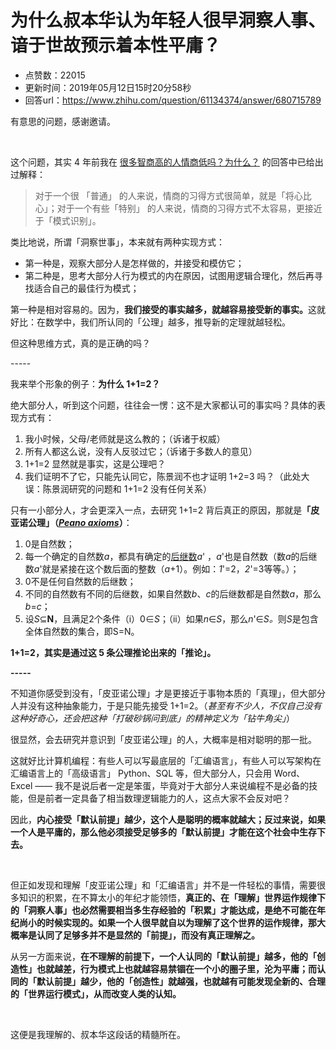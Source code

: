 # 为什么叔本华认为年轻人很早洞察人事、谙于世故预示着本性平庸？
- 点赞数：22015
- 更新时间：2019年05月12日15时20分58秒
- 回答url：https://www.zhihu.com/question/61134374/answer/680715789
<body>
 <p data-pid="gc2_RKQ1">有意思的问题，感谢邀请。</p>
 <p class="ztext-empty-paragraph"><br></p>
 <p data-pid="3Iuu6JGt">这个问题，其实 4 年前我在 <a href="https://www.zhihu.com/question/20715561/answer/66302593" class="internal">很多智商高的人情商低吗？为什么？</a> 的回答中已给出过解释：</p>
 <blockquote data-pid="pvX6m8FX">
  对于一个很 「普通」 的人来说，情商的习得方式很简单，就是「将心比心」；对于一个有些「特别」 的人来说，情商的习得方式不太容易，更接近于「模式识别」。
 </blockquote>
 <p data-pid="qqfBgp-D">类比地说，所谓「洞察世事」，本来就有两种实现方式：</p>
 <ul>
  <li data-pid="lJRh1ZRm">第一种是，观察大部分人是怎样做的，并接受和模仿它；</li>
  <li data-pid="yv9zhwKK">第二种是，思考大部分人行为模式的内在原因，试图用逻辑合理化，然后再寻找适合自己的最佳行为模式；</li>
 </ul>
 <p data-pid="5lI79znm">第一种是相对容易的。因为，<b>我们接受的事实越多，就越容易接受新的事实。</b>这就好比：在数学中，我们所认同的「公理」越多，推导新的定理就越轻松。</p>
 <p data-pid="UFjjTe8j">但这种思维方式，真的是正确的吗？</p>
 <p data-pid="56vmCIOs">-----</p>
 <p data-pid="hJx1MBlo">我来举个形象的例子：<b>为什么 1+1=2？</b></p>
 <p data-pid="p7npMuzl">绝大部分人，听到这个问题，往往会一愣：这不是大家都认可的事实吗？具体的表现方式有：</p>
 <ol>
  <li data-pid="SqylTTdJ">我小时候，父母/老师就是这么教的；（诉诸于权威）</li>
  <li data-pid="0obxyAM8">所有人都这么说，没有人反驳过它；（诉诸于多数人的意见）</li>
  <li data-pid="bGJkHOFU">1+1=2 显然就是事实，这是公理吧？</li>
  <li data-pid="13-hwh_s">我们证明不了它，只能先认同它，陈景润不也才证明 1+2=3 吗？（此处大误：陈景润研究的问题和 1+1=2 没有任何关系）</li>
 </ol>
 <p data-pid="-LnVGz4A">只有一小部分人，才会更深入一点，去研究 1+1=2 背后真正的原因，那就是<b>「皮亚诺公理」（<i><a href="https://link.zhihu.com/?target=http%3A//www.baidu.com/link%3Furl%3DmuA5VyFfR_HCNrZmu-3REe8SGSINNFML7Xzuji0xTHGrfF4h83-49-LsqqTJXgfHTIE_x_ScdBTgDzd_I4jBJKMReNQ4hv-oNkG4I2vkJR3" class=" wrap external" target="_blank" rel="nofollow noreferrer">Peano axioms</a></i>）</b>：</p>
 <ol>
  <li data-pid="TOWZSUJm">0是自然数；</li>
  <li data-pid="v6BB58xn">每一个确定的自然数<i>a</i>，都具有确定的<a href="https://link.zhihu.com/?target=https%3A//baike.baidu.com/item/%25E5%2590%258E%25E7%25BB%25A7%25E6%2595%25B0/6304030" class=" wrap external" target="_blank" rel="nofollow noreferrer">后继数</a><i>a</i>' ，<i>a</i>'也是自然数（数<i>a</i>的后继数<i>a</i>'就是紧接在这个数后面的整数（<i>a</i>+1）。例如：<i>1</i>'=2，<i>2</i>'=3等等。）；</li>
  <li data-pid="PFq9f--y">0不是任何自然数的后继数；</li>
  <li data-pid="1g_mUPmS">不同的自然数有不同的后继数，如果自然数<i>b</i>、<i>c</i>的后继数都是自然数<i>a</i>，那么<i>b</i>=<i>c</i>；</li>
  <li data-pid="-aZZw8CS">设<i>S</i>⊆<b>N</b>，且满足2个条件（i）0∈<i>S</i>；（ii）如果<i>n</i>∈<i>S</i>，那么<i>n</i>'∈<i>S。</i>则<i>S</i>是包含全体自然数的集合，即S=N。</li>
 </ol>
 <p data-pid="t5gGgPjn"><b> 1+1=2，其实是通过这 5 条公理推论出来的「推论」。</b></p>
 <p data-pid="JDO-BTi2"><b>-----</b></p>
 <p data-pid="mtf6588P">不知道你感受到没有，「皮亚诺公理」才是更接近于事物本质的「真理」，但大部分人并没有这种抽象能力，于是只能先接受 1+1=2。（<i>甚至有不少人，不仅自己没有这种好奇心，还会把这种「打破砂锅问到底」的精神定义为「钻牛角尖」</i>）</p>
 <p data-pid="jg7J0PaI">很显然，会去研究并意识到「皮亚诺公理」的人，大概率是相对聪明的那一批。</p>
 <p data-pid="QZH2D0dt">这就好比计算机编程：有些人可以写最底层的「汇编语言」，有些人可以写架构在汇编语言上的「高级语言」 Python、SQL 等，但大部分人，只会用 Word、Excel —— 我不是说后者一定是笨蛋，毕竟对于大部分人来说编程不是必备的技能，但是前者一定具备了相当数理逻辑能力的人，这点大家不会反对吧？</p>
 <p data-pid="lUREe2ji">因此，<b>内心接受「默认前提」越少，这个人是聪明的概率就越大；反过来说，如果一个人是平庸的，那么他必须接受足够多的「默认前提」才能在这个社会中生存下去。</b></p>
 <p class="ztext-empty-paragraph"><br></p>
 <p data-pid="7lsUm3sX">但正如发现和理解「皮亚诺公理」和「汇编语言」并不是一件轻松的事情，需要很多知识的积累，在不算太小的年纪才能领悟，<b>真正的、在「理解」世界运作规律下的「洞察人事」也必然需要相当多生存经验的「积累」才能达成，是绝不可能在年纪尚小的时候实现的。如果一个人很早就自以为理解了这个世界的运作规律，那大概率是认同了足够多并不是显然的「前提」，而没有真正理解之。</b></p>
 <p data-pid="MiyIhSCB">从另一方面来说，<b>在不理解的前提下，一个人认同的「默认前提」越多，他的「创造性」也就越差，行为模式上也就越容易禁锢在一个小的圈子里，沦为平庸；而认同的「默认前提」越少，他的「创造性」就越强，也就越有可能发现全新的、合理的「世界运行模式」，从而改变人类的认知。</b></p>
 <p class="ztext-empty-paragraph"><br></p>
 <p data-pid="HKeMqt9p">这便是我理解的、叔本华这段话的精髓所在。</p>
 <p></p>
 <p></p>
 <p></p>
 <p></p>
 <p></p>
</body>
